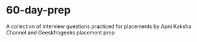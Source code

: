 # 60-day-prep
A collection of interview questions practiced for placements by Apni Kaksha Channel and Geeskfrogeeks placement prep

